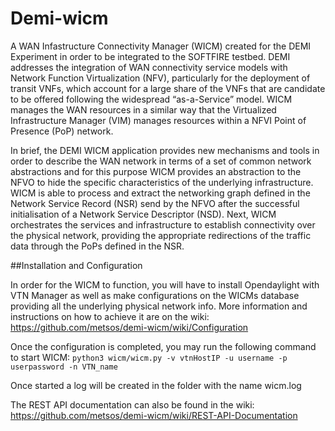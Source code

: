 # Demi-wicm
A WAN Infastructure Connectivity Manager (WICM) created for the DEMI Experiment in order to be integrated to the SOFTFIRE testbed. DEMI addresses the integration of WAN connectivity service models with Network Function Virtualization (NFV), particularly for the deployment of transit VNFs, which account for a large share of the VNFs that are candidate to be offered following the widespread “as-a-Service” model. WICM manages the WAN resources in a similar way that the Virtualized Infrastructure Manager (VIM) manages resources within a NFVI Point of Presence (PoP) network.

In brief, the DEMI WICM application provides new mechanisms and tools in order to describe the WAN network in terms of a set of common network abstractions and for this purpose WICM provides an abstraction to the NFVO to hide the specific characteristics of the underlying infrastructure. WICM is able to process and extract the networking graph defined in the Network Service Record (NSR) send by the NFVO after the successful initialisation of a Network Service Descriptor (NSD). Next, WICM orchestrates the services and infrastructure to establish connectivity over the physical network, providing the appropriate redirections of the traffic data through the PoPs defined in the NSR.

##Installation and Configuration 

In order for the WICM to function, you will have to install Opendaylight with VTN Manager as well as make configurations on the WICMs database providing all the underlying physical network info. 
More information and instructions on how to achieve it are on the wiki: https://github.com/metsos/demi-wicm/wiki/Configuration

Once the configuration is completed, you may run the following command to start WICM: 
`python3 wicm/wicm.py -v vtnHostIP -u username -p userpassword -n VTN_name`

Once started a log will be created in the folder with the name wicm.log 

The REST API documentation can also be found in the wiki: https://github.com/metsos/demi-wicm/wiki/REST-API-Documentation

